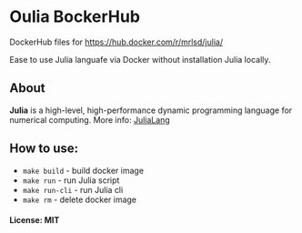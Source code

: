 # Оulia ВockerHub
DockerHub files for https://hub.docker.com/r/mrlsd/julia/

Ease to use Julia languafe via Docker without installation Julia locally.

## About
**Julia** is a high-level, high-performance dynamic programming language for numerical computing.
More info: [JuliaLang](https://julialang.org/)

## How to use:
* `make build` - build docker image
* `make run` - run Julia script
* `make run-cli` - run Julia cli
* `make rm` - delete docker image

#### License: MIT
